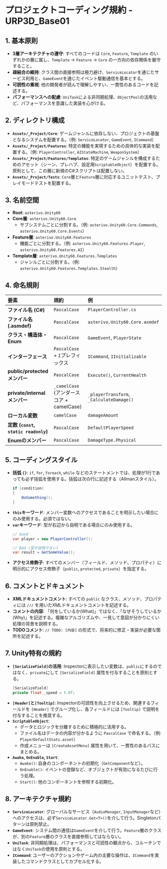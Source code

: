 # プロジェクトコーディング規約 - URP3D_Base01

## 1. 基本原則

- **3層アーキテクチャの遵守**: すべてのコードは `Core`, `Feature`, `Template` のいずれかの層に属し、`Template` → `Feature` → `Core` の一方向の依存関係を厳守すること。
- **疎結合の維持**: クラス間の直接参照は極力避け、`ServiceLocator`を通じたサービス利用と、`GameEvent`を通じたイベント駆動通信を基本とする。
- **可読性の重視**: 他の開発者が読んで理解しやすい、一貫性のあるコードを記述する。
- **パフォーマンスへの配慮**: `UniTask`による非同期処理、`ObjectPool`の活用など、パフォーマンスを意識した実装を心がける。

## 2. ディレクトリ構成

- **`Assets/_Project/Core`**: ゲームジャンルに依存しない、プロジェクトの基盤となるシステムを配置する。（例: `ServiceLocator`, `GameEvent`, `ICommand`）
- **`Assets/_Project/Features`**: 特定の機能を実現するための具体的な実装を配置する。（例: `PlayerController`, `AIStateMachine`, `WeaponSystem`）
- **`Assets/_Project/Features/Templates`**: 特定のゲームジャンルを構成するためのアセット（シーン、プレハブ、設定用`ScriptableObject`）を配置する。原則として、この層に新規のC#スクリプトは配置しない。
- **`Assets/_Project/Tests`**: `Core`層と`Feature`層に対応するユニットテスト、プレイモードテストを配置する。

## 3. 名前空間

- **Root**: `asterivo.Unity60`
- **Core層**: `asterivo.Unity60.Core`
  - サブシステムごとに分割する。（例: `asterivo.Unity60.Core.Commands`, `asterivo.Unity60.Core.Events`）
- **Feature層**: `asterivo.Unity60.Features`
  - 機能ごとに分割する。（例: `asterivo.Unity60.Features.Player`, `asterivo.Unity60.Features.AI`）
- **Template層**: `asterivo.Unity60.Features.Templates`
  - ジャンルごとに分割する。（例: `asterivo.Unity60.Features.Templates.Stealth`）

## 4. 命名規則

| 要素 | 規約 | 例 |
| :--- | :--- | :--- |
| **ファイル名 (C#)** | `PascalCase` | `PlayerController.cs` |
| **ファイル名 (.asmdef)** | `PascalCase` | `asterivo.Unity60.Core.asmdef` |
| **クラス・構造体・Enum** | `PascalCase` | `GameEvent`, `PlayerState` |
| **インターフェース** | `PascalCase` + `I`プレフィックス | `ICommand`, `IInitializable` |
| **public/protected メンバー** | `PascalCase` | `Execute()`, `CurrentHealth` |
| **private/internal メンバー** | `_camelCase` (アンダースコア + camelCase) | `_playerTransform`, `_CalculateDamage()` |
| **ローカル変数** | `camelCase` | `damageAmount` |
| **定数 (`const`, `static readonly`)** | `PascalCase` | `DefaultPlayerSpeed` |
| **Enumのメンバー** | `PascalCase` | `DamageType.Physical` |

## 5. コーディングスタイル

- **括弧 `{}`**: `if`, `for`, `foreach`, `while` などのステートメントでは、処理が1行であっても必ず括弧を使用する。括弧は次の行に記述する（Allmanスタイル）。
  ```csharp
  if (condition)
  {
      DoSomething();
  }
  ```
- **`this`キーワード**: メンバー変数へのアクセスであることを明示したい場合にのみ使用する。必須ではない。
- **`var`キーワード**: 型が右辺から自明である場合にのみ使用する。
  ```csharp
  // Good
  var player = new PlayerController();

  // Bad (型が自明でない)
  var result = GetSomeValue();
  ```
- **アクセス修飾子**: すべてのメンバー（フィールド、メソッド、プロパティ）に明示的にアクセス修飾子（`public`, `protected`, `private`）を指定する。

## 6. コメントとドキュメント

- **XMLドキュメントコメント**: すべての `public` なクラス、メソッド、プロパティには `///` を用いたXMLドキュメントコメントを記述する。
- **コメントの内容**: 「何をしているか(What)」ではなく、「なぜそうしているか(Why)」を記述する。複雑なアルゴリズムや、一見して意図が分かりにくい処理の背景を説明する。
- **TODOコメント**: `// TODO: [内容]` の形式で、将来的に修正・実装が必要な箇所を記述する。

## 7. Unity特有の規約

- **`[SerializeField]`の活用**: Inspectorに表示したい変数は、`public`にするのではなく、`private`にして `[SerializeField]` 属性を付与することを原則とする。
  ```csharp
  [SerializeField]
  private float _speed = 5.0f;
  ```
- **`[Header]`と`[Tooltip]`**: Inspectorの可読性を向上させるため、関連するフィールドを `[Header]` でグループ化し、各フィールドには `[Tooltip]` で説明を付与することを推奨する。
- **`ScriptableObject`**:
  - データとロジックを分離するために積極的に活用する。
  - ファイル名はデータの内容が分かるように `PascalCase` で命名する。（例: `PlayerDefaultStats.asset`）
  - 作成メニューは `[CreateAssetMenu]` 属性を用いて、一貫性のあるパスにまとめる。
- **`Awake`, `OnEnable`, `Start`**:
  - `Awake()`: 自身のコンポーネントの初期化（`GetComponent`など）。
  - `OnEnable()`: イベントの登録など、オブジェクトが有効になるたびに行う処理。
  - `Start()`: 他のコンポーネントを参照する初期化。

## 8. アーキテクチャ規約

- **`ServiceLocator`**: グローバルなサービス（`AudioManager`, `InputManager`など）へのアクセスは、必ず`ServiceLocator.Get<T>()`を介して行う。Singletonパターンは原則禁止。
- **`GameEvent`**: システム間の通信は`GameEvent`を介して行う。`Feature`層のクラスが、別の`Feature`層のクラスを直接参照してはならない。
- **`UniTask`**: 非同期処理は、パフォーマンスと可読性の観点から、コルーチンではなく`UniTask`の使用を原則とする。
- **`ICommand`**: ユーザーのアクションやゲーム内の主要な操作は、`ICommand`を実装したコマンドクラスとしてカプセル化する。

